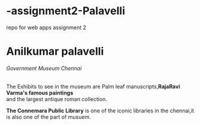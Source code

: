 # -assignment2-Palavelli
repo for web apps assignment 2 
# Anilkumar palavelli
###### Government Museum Chennai

The Exhibits to see in the museum are Palm leaf manuscripts,**RajaRavi Varma's famous paintings**<br>
and the largest antique roman collection.

**The Connemara Public Library** is one of the iconic libraries in the chennai,it is also one of the part of musuem.
